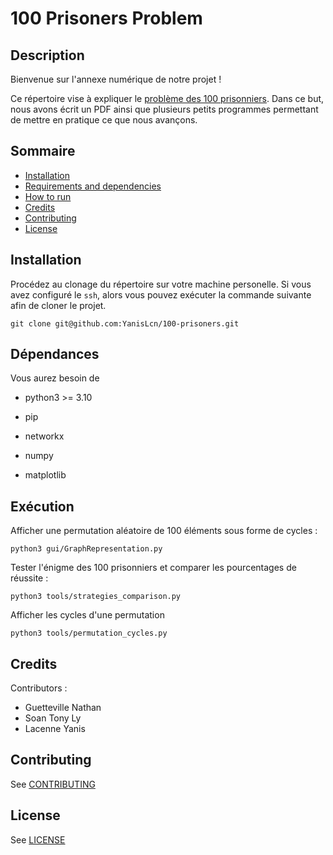 # 100 Prisoners Problem

## Description

Bienvenue sur l'annexe numérique de notre projet !

Ce répertoire vise à expliquer le [problème des 100 prisonniers](https://en.wikipedia.org/wiki/100_prisoners_problem).
Dans ce but, nous avons écrit un PDF ainsi que plusieurs petits programmes permettant
de mettre en pratique ce que nous avançons.

## Sommaire
  * [Installation](#installation)
  * [Requirements and dependencies](#requirements-and-dependencies)
  * [How to run](#how-to-run)
  * [Credits](#credits)
  * [Contributing](#contributing)
  * [License](#license)

## Installation 
Procédez au clonage du répertoire sur votre machine personelle.
Si vous avez configuré le `ssh`, alors vous pouvez exécuter la commande suivante afin de cloner le projet.
```
git clone git@github.com:YanisLcn/100-prisoners.git
```

## Dépendances 
Vous aurez besoin de 
* python3 >= 3.10
* pip

* networkx
* numpy
* matplotlib

## Exécution

Afficher une permutation aléatoire de 100 éléments sous forme de cycles :
```
python3 gui/GraphRepresentation.py
```

Tester l'énigme des 100 prisonniers et comparer les pourcentages de réussite :
```
python3 tools/strategies_comparison.py
```

Afficher les cycles d'une permutation
```
python3 tools/permutation_cycles.py
```

## Credits 

Contributors : 
 * Guetteville Nathan
 * Soan Tony Ly
 * Lacenne Yanis

## Contributing
See [CONTRIBUTING](/CONTRIBUTING.md)

## License
See [LICENSE](/LICENSE)
